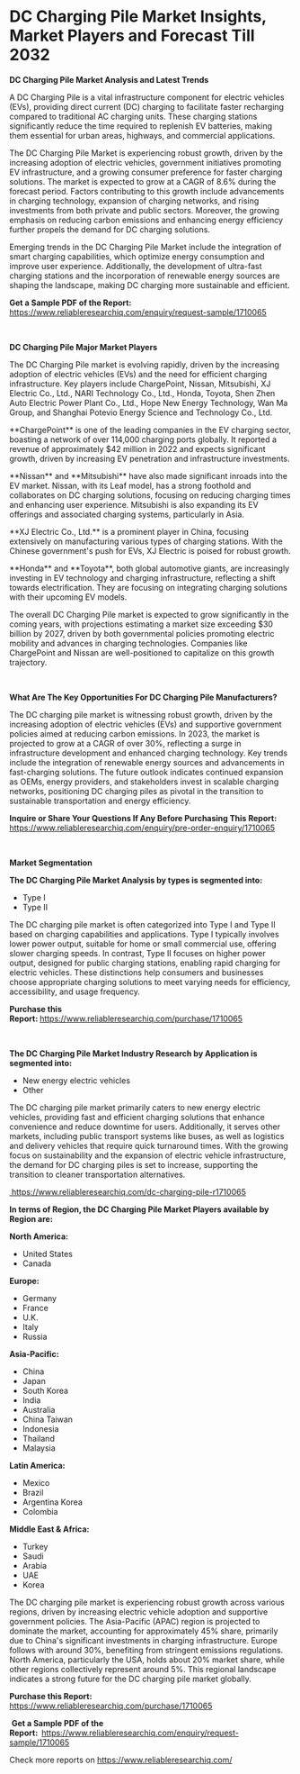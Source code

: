 <p><h1>DC Charging Pile Market Insights, Market Players and Forecast Till 2032</h1></p><p><strong>DC Charging Pile Market Analysis and Latest Trends</strong></p>
<p><p>A DC Charging Pile is a vital infrastructure component for electric vehicles (EVs), providing direct current (DC) charging to facilitate faster recharging compared to traditional AC charging units. These charging stations significantly reduce the time required to replenish EV batteries, making them essential for urban areas, highways, and commercial applications.</p><p>The DC Charging Pile Market is experiencing robust growth, driven by the increasing adoption of electric vehicles, government initiatives promoting EV infrastructure, and a growing consumer preference for faster charging solutions. The market is expected to grow at a CAGR of 8.6% during the forecast period. Factors contributing to this growth include advancements in charging technology, expansion of charging networks, and rising investments from both private and public sectors. Moreover, the growing emphasis on reducing carbon emissions and enhancing energy efficiency further propels the demand for DC charging solutions.</p><p>Emerging trends in the DC Charging Pile Market include the integration of smart charging capabilities, which optimize energy consumption and improve user experience. Additionally, the development of ultra-fast charging stations and the incorporation of renewable energy sources are shaping the landscape, making DC charging more sustainable and efficient.</p></p>
<p><strong>Get a Sample PDF of the Report:&nbsp;</strong> <a href="https://www.reliableresearchiq.com/enquiry/request-sample/1710065?utm_campaign=114&utm_medium=2&utm_source=Github&utm_content=ia&utm_term=10012025&utm_id=dc-charging-pile">https://www.reliableresearchiq.com/enquiry/request-sample/1710065</a></p>
<p>&nbsp;</p>
<p><strong>DC Charging Pile Major Market Players</strong></p>
<p><p>The DC Charging Pile market is evolving rapidly, driven by the increasing adoption of electric vehicles (EVs) and the need for efficient charging infrastructure. Key players include ChargePoint, Nissan, Mitsubishi, XJ Electric Co., Ltd., NARI Technology Co., Ltd., Honda, Toyota, Shen Zhen Auto Electric Power Plant Co., Ltd., Hope New Energy Technology, Wan Ma Group, and Shanghai Potevio Energy Science and Technology Co., Ltd.</p><p>**ChargePoint** is one of the leading companies in the EV charging sector, boasting a network of over 114,000 charging ports globally. It reported a revenue of approximately $42 million in 2022 and expects significant growth, driven by increasing EV penetration and infrastructure investments.</p><p>**Nissan** and **Mitsubishi** have also made significant inroads into the EV market. Nissan, with its Leaf model, has a strong foothold and collaborates on DC charging solutions, focusing on reducing charging times and enhancing user experience. Mitsubishi is also expanding its EV offerings and associated charging systems, particularly in Asia.</p><p>**XJ Electric Co., Ltd.** is a prominent player in China, focusing extensively on manufacturing various types of charging stations. With the Chinese government's push for EVs, XJ Electric is poised for robust growth.</p><p>**Honda** and **Toyota**, both global automotive giants, are increasingly investing in EV technology and charging infrastructure, reflecting a shift towards electrification. They are focusing on integrating charging solutions with their upcoming EV models.</p><p>The overall DC Charging Pile market is expected to grow significantly in the coming years, with projections estimating a market size exceeding $30 billion by 2027, driven by both governmental policies promoting electric mobility and advances in charging technologies. Companies like ChargePoint and Nissan are well-positioned to capitalize on this growth trajectory.</p></p>
<p>&nbsp;</p>
<p><strong>What Are The Key Opportunities For DC Charging Pile Manufacturers?</strong></p>
<p><p>The DC charging pile market is witnessing robust growth, driven by the increasing adoption of electric vehicles (EVs) and supportive government policies aimed at reducing carbon emissions. In 2023, the market is projected to grow at a CAGR of over 30%, reflecting a surge in infrastructure development and enhanced charging technology. Key trends include the integration of renewable energy sources and advancements in fast-charging solutions. The future outlook indicates continued expansion as OEMs, energy providers, and stakeholders invest in scalable charging networks, positioning DC charging piles as pivotal in the transition to sustainable transportation and energy efficiency.</p></p>
<p><strong>Inquire or Share Your Questions If Any Before Purchasing This Report:</strong> <a href="https://www.reliableresearchiq.com/enquiry/pre-order-enquiry/1710065?utm_campaign=114&utm_medium=2&utm_source=Github&utm_content=ia&utm_term=10012025&utm_id=dc-charging-pile">https://www.reliableresearchiq.com/enquiry/pre-order-enquiry/1710065</a></p>
<p>&nbsp;</p>
<p><strong>Market Segmentation</strong></p>
<p><strong>The DC Charging Pile Market Analysis by types is segmented into:</strong></p>
<p><ul><li>Type I</li><li>Type II</li></ul></p>
<p><p>The DC charging pile market is often categorized into Type I and Type II based on charging capabilities and applications. Type I typically involves lower power output, suitable for home or small commercial use, offering slower charging speeds. In contrast, Type II focuses on higher power output, designed for public charging stations, enabling rapid charging for electric vehicles. These distinctions help consumers and businesses choose appropriate charging solutions to meet varying needs for efficiency, accessibility, and usage frequency.</p></p>
<p><strong>Purchase this Report:&nbsp;</strong><a href="https://www.reliableresearchiq.com/purchase/1710065?utm_campaign=114&utm_medium=2&utm_source=Github&utm_content=ia&utm_term=10012025&utm_id=dc-charging-pile">https://www.reliableresearchiq.com/purchase/1710065</a></p>
<p>&nbsp;</p>
<p><strong>The DC Charging Pile Market Industry Research by Application is segmented into:</strong></p>
<p><ul><li>New energy electric vehicles</li><li>Other</li></ul></p>
<p><p>The DC charging pile market primarily caters to new energy electric vehicles, providing fast and efficient charging solutions that enhance convenience and reduce downtime for users. Additionally, it serves other markets, including public transport systems like buses, as well as logistics and delivery vehicles that require quick turnaround times. With the growing focus on sustainability and the expansion of electric vehicle infrastructure, the demand for DC charging piles is set to increase, supporting the transition to cleaner transportation alternatives.</p></p>
<p><a href="https://www.reliableresearchiq.com/dc-charging-pile-r1710065?utm_campaign=114&utm_medium=2&utm_source=Github&utm_content=ia&utm_term=10012025&utm_id=dc-charging-pile">&nbsp;https://www.reliableresearchiq.com/dc-charging-pile-r1710065</a></p>
<p><strong>In terms of Region, the DC Charging Pile Market Players available by Region are:</strong></p>
<p>
    <p> <strong> North America: </strong>
        <ul>
            <li>United States</li>
            <li>Canada</li>
        </ul>
        </p> 
    <p> <strong> Europe: </strong>
        <ul>
            <li>Germany</li>
            <li>France</li>
            <li>U.K.</li>
            <li>Italy</li>
            <li>Russia</li>
        </ul>
        </p> 
    <p> <strong> Asia-Pacific: </strong>
        <ul>
            <li>China</li>
            <li>Japan</li>
            <li>South Korea</li>
            <li>India</li>
            <li>Australia</li>
            <li>China Taiwan</li>
            <li>Indonesia</li>
            <li>Thailand</li>
            <li>Malaysia</li>
        </ul>
        </p> 
    <p> <strong> Latin America: </strong>
        <ul>
            <li>Mexico</li>
            <li>Brazil</li>
            <li>Argentina Korea</li>
            <li>Colombia</li>
        </ul>
        </p> 
    <p> <strong> Middle East & Africa: </strong>
        <ul>
            <li>Turkey</li>
            <li>Saudi</li>
            <li>Arabia</li>
            <li>UAE</li>
            <li>Korea</li>
        </ul>
    </p>
    </p>
<p><p>The DC charging pile market is experiencing robust growth across various regions, driven by increasing electric vehicle adoption and supportive government policies. The Asia-Pacific (APAC) region is projected to dominate the market, accounting for approximately 45% share, primarily due to China's significant investments in charging infrastructure. Europe follows with around 30%, benefiting from stringent emissions regulations. North America, particularly the USA, holds about 20% market share, while other regions collectively represent around 5%. This regional landscape indicates a strong future for the DC charging pile market globally.</p></p>
<p><strong>Purchase this Report: </strong><a href="https://www.reliableresearchiq.com/purchase/1710065?utm_campaign=114&utm_medium=2&utm_source=Github&utm_content=ia&utm_term=10012025&utm_id=dc-charging-pile">https://www.reliableresearchiq.com/purchase/1710065</a></p>
<p>&nbsp;<strong>Get a Sample PDF of the Report:&nbsp;&nbsp;</strong><a href="https://www.reliableresearchiq.com/enquiry/request-sample/1710065?utm_campaign=114&utm_medium=2&utm_source=Github&utm_content=ia&utm_term=10012025&utm_id=dc-charging-pile">https://www.reliableresearchiq.com/enquiry/request-sample/1710065</a></p>
<p><strong></strong></p>
<p>Check more reports on <a href="https://www.reliableresearchiq.com/?utm_campaign=114&utm_medium=2&utm_source=Github&utm_content=ia&utm_term=10012025&utm_id=dc-charging-pile">https://www.reliableresearchiq.com/</a></p>